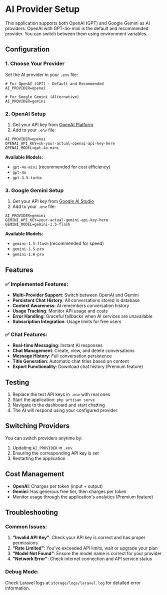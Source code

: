 # AI Provider Setup

This application supports both OpenAI (GPT) and Google Gemini as AI providers. OpenAI with GPT-4o-mini is the default and recommended provider. You can switch between them using environment variables.

## Configuration

### 1. Choose Your Provider

Set the AI provider in your `.env` file:

```env
# For OpenAI (GPT) - Default and Recommended
AI_PROVIDER=openai

# For Google Gemini (Alternative)
AI_PROVIDER=gemini
```

### 2. OpenAI Setup

1. Get your API key from [OpenAI Platform](https://platform.openai.com/api-keys)
2. Add to your `.env` file:

```env
AI_PROVIDER=openai
OPENAI_API_KEY=sk-your-actual-openai-api-key-here
OPENAI_MODEL=gpt-4o-mini
```

**Available Models:**
- `gpt-4o-mini` (recommended for cost efficiency)
- `gpt-4o`
- `gpt-3.5-turbo`

### 3. Google Gemini Setup

1. Get your API key from [Google AI Studio](https://aistudio.google.com/app/apikey)
2. Add to your `.env` file:

```env
AI_PROVIDER=gemini
GEMINI_API_KEY=your-actual-gemini-api-key-here
GEMINI_MODEL=gemini-1.5-flash
```

**Available Models:**
- `gemini-1.5-flash` (recommended for speed)
- `gemini-1.5-pro`
- `gemini-1.0-pro`

## Features

### ✅ **Implemented Features:**
- **Multi-Provider Support**: Switch between OpenAI and Gemini
- **Persistent Chat History**: All conversations stored in database
- **Context Awareness**: AI remembers conversation history
- **Usage Tracking**: Monitor API usage and costs
- **Error Handling**: Graceful fallbacks when AI services are unavailable
- **Subscription Integration**: Usage limits for free users

### ✅ **Chat Features:**
- **Real-time Messaging**: Instant AI responses
- **Chat Management**: Create, view, and delete conversations
- **Message History**: Full conversation persistence
- **Title Generation**: Automatic chat titles based on content
- **Export Functionality**: Download chat history (Premium feature)

## Testing

1. Replace the test API keys in `.env` with real ones
2. Start the application: `php artisan serve`
3. Navigate to the dashboard and start chatting
4. The AI will respond using your configured provider

## Switching Providers

You can switch providers anytime by:
1. Updating `AI_PROVIDER` in `.env`
2. Ensuring the corresponding API key is set
3. Restarting the application

## Cost Management

- **OpenAI**: Charges per token (input + output)
- **Gemini**: Has generous free tier, then charges per token
- Monitor usage through the application's analytics (Premium feature)

## Troubleshooting

### Common Issues:

1. **"Invalid API Key"**: Check your API key is correct and has proper permissions
2. **"Rate Limited"**: You've exceeded API limits, wait or upgrade your plan
3. **"Model Not Found"**: Ensure the model name is correct for your provider
4. **"Network Error"**: Check internet connection and API service status

### Debug Mode:

Check Laravel logs at `storage/logs/laravel.log` for detailed error information.